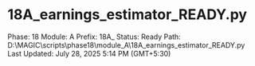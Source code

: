 # 18A_earnings_estimator_READY.py

Phase: 18
Module: A
Prefix: 18A_
Status: Ready
Path: D:\MAGIC\scripts\phase18\module_A\18A_earnings_estimator_READY.py
Last Updated: July 28, 2025 5:14 PM (GMT+5:30)

